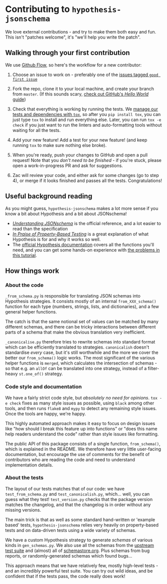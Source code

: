 # Contributing to `hypothesis-jsonschema`

We love external contributions - and try to make them both easy and fun.
This isn't "patches welcome", it's "we'll help you write the patch".


## Walking through your first contribution

We use [Github Flow](https://guides.github.com/introduction/flow/index.html),
so here's the workflow for a new contributor:

1. Choose an issue to work on - preferably one of the
   [issues tagged `good first issue`](https://github.com/Zac-HD/hypothesis-jsonschema/issues?q=is%3Aissue+is%3Aopen+label%3A%22good+first+issue%22)

2. Fork the repo, clone it to your local machine, and create your branch from `master`.
   (If this sounds scary, [check out GitHub's *Hello World* guide](https://guides.github.com/activities/hello-world/))

3. Check that everything is working by running the tests.  We
   [manage our tests and dependencies with `tox`](https://tox.readthedocs.io/en/latest/index.html),
   so after you `pip install tox`, you can just type `tox` to install and run
   everything else.  Later, you can run `tox -e check` if you just want to run
   the linters and auto-formatting tools without waiting for all the tests.

4. Add your new feature!  Add a test for your new feature!
   (and keep running `tox` to make sure nothing else broke).

5. When you're ready, push your changes to GitHub and open a pull request!
   Note that you *don't need to be finished* - if you're stuck, please open a
   work-in-progress PR and ask for suggestions.

6. Zac will review your code, and either ask for some changes (go to step 4),
   or merge if it looks finished and passes all the tests.  Congratulations!


## Useful background reading

As you might guess, `hypothesis-jsonschema` makes a lot more sense if you know a
bit about Hypothesis and a bit about JSONschema!

- [*Understanding JSONschema*](https://json-schema.org/understanding-json-schema/)
  is the official reference, and a lot easier to read than the specification
- [*In Praise of Property-Based Testing*](https://increment.com/testing/in-praise-of-property-based-testing/)
  is a great explanation of what Hypothesis is for and why it works so well.
- The [official Hypothesis documentation](https://hypothesis.readthedocs.io/en/latest/)
  covers all the functions you'll need, and you can get some hands-on experience with
  [the problems in this tutorial](https://github.com/Zac-HD/escape-from-automanual-testing/).


## How things work

### About the code

`_from_schema.py` is responsible for translating JSON schemas into Hypothesis
strategies.  It consists mostly of an internal `from_XXX_schema()` function
for each type (numbers, strings, lists, and dictionaries), and a few general
helper functions.

The catch is that the same notional set of values can be matched by many
different schemas, and there can be tricky interactions between different
parts of a schema that make the obvious translation very inefficient.

`_canonicalise.py` therefore tries to rewrite schemas into standard format which
can be efficiently translated to strategies.  `canonicalish` doesn't standardise
*every* case, but it's still worthwhile and the more we cover the better our
`from_schema()` logic works.  The most significant of the various helper functions
is `merged`, which calculates the intersection of schemas - so that e.g. an `allOf`
can be translated into one strategy, instead of a filter-heavy `st.one_of()`
strategy.


### Code style and documentation

We have a fairly strict code style, but *absolutely no need for opinions*.
`tox -e check` fixes as many style issues as possible, using `black` among
other tools, and then runs `flake8` and `mypy` to detect any remaining style
issues.  Once the tools are happy, we're happy.

This highly automated approach makes it easy to focus on design issues like
"how should I break this feature up into functions" or "does this name help
readers understand the code" rather than style issues like formatting.

The public API of this package consists of a single function, `from_schema()`,
which is explained in the README.  We therefore have very little user-facing
documentation, but encourage the use of comments for the benefit of contributors
who are reading the code and need to understand implementation details.


### About the tests

The layout of our tests matches that of our code: we have `test_from_schema.py`
and `test_canonicalish.py`, which... well, you can guess what they test!
`test_version.py` checks that the package version matches the changelog, and
that the changelog is in order without any missing versions.

The main trick is that as well as some standard hand-written or 'example based'
tests, `hypothesis-jsonschema` relies very heavily on property-based tests and
on data-driven tests using a wide variety of schemas.

We have a custom Hypothesis strategy to generate *schemas* of various kinds
in `gen_schemas.py`. We also use all the schemas from the
[upstream test suite](https://github.com/json-schema-org/JSON-Schema-Test-Suite)
and (almost) all of [schemastore.org](http://schemastore.org/json/).
Plus schemas from bug reports, or randomly-generated schemas which found bugs...

This approach means that we have relatively few, mostly high-level tests -
and an incredibly powerful test suite.  You can try out wild ideas, and be
confident that if the tests pass, the code really does work!
